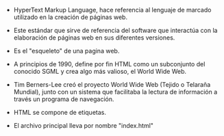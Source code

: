 - HyperText Markup Language, hace referencia al lenguaje de marcado utilizado en la creación de páginas web.

- Este estándar que sirve de referencia del software que interactúa con la elaboración de páginas web en sus diferentes versiones.

- Es el "esqueleto" de una pagina web.

- A principios de 1990, define por fin HTML como un subconjunto del conocido SGML y crea algo más valioso, el World Wide Web.

- Tim Berners-Lee creó el proyecto World Wide Web (Tejido o Telaraña Mundial), junto con un sistema que facilitaba la lectura de información a través un programa de navegación.

- HTML se compone de etiquetas.

- El archivo principal lleva por nombre "index.html"
